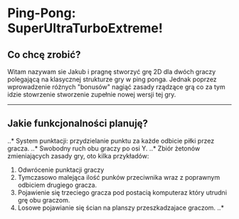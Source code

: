 # Ping-Pong: SuperUltraTurboExtreme!

## Co chcę zrobić?
Witam nazywam sie Jakub i pragnę stworzyć grę 2D dla dwóch graczy polegającą na klasycznej strukturze gry w ping ponga. Jednak poprzez wprowadzenie różnych "bonusów" nagiąć zasady rządzące grą co za tym idzie stowrzenie stworzenie zupełnie nowej wersji tej gry.

***
## Jakie funkcjonalności planuję?
..* System punktacji: przydzielanie punktu za każde odbicie piłki przez gracza.
..* Swobodny ruch obu graczy po osi Y.
..* Zbiór żetonów zmieniających zasady gry, oto kilka przykładów:
1. Odwrócenie punktacji graczy
2. Tymczasowo malejąca ilość punków przeciwnika wraz z poprawnym odbiciem drugiego gracza.
3. Pojawienie się trzeciego gracza pod postacią komputeraz który utrudni grę obu graczom.
4. Losowe pojawianie się ścian na planszy przeszkadzajace graczom.
..*

